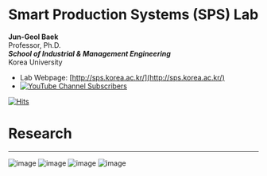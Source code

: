 # Smart Production Systems (SPS) Lab

**Jun-Geol Baek**  
Professor, Ph.D.  
***School of Industrial & Management Engineering***  
Korea University  

* Lab Webpage: [http://sps.korea.ac.kr/](http://sps.korea.ac.kr/)  
* [![YouTube Channel Subscribers](https://img.shields.io/youtube/channel/subscribers/@spslab.1648?style=social)](https://www.youtube.com/channel/@spslab.1648?sub_confirmation=1)  
  
  
[![Hits](https://hits.seeyoufarm.com/api/count/incr/badge.svg?url=https%3A%2F%2Fgithub.com%2FSPS-KoreaUniv&count_bg=%2379C83D&title_bg=%23555555&icon=&icon_color=%23E7E7E7&title=Welcome+to+SPS+Lab&edge_flat=false)](https://hits.seeyoufarm.com)  

# Research
---
![image](https://github.com/SPS-KoreaUniv/.github/assets/89930713/ff2c5e94-f012-4237-a71e-57eec9ab8eaa)
![image](https://github.com/SPS-KoreaUniv/.github/assets/89930713/53153582-7e3e-452f-a5fb-86f930ac3f4a)
![image](https://github.com/SPS-KoreaUniv/.github/assets/89930713/dca1e65d-f564-459a-96d7-5498c0af8ce9)
![image](https://github.com/SPS-KoreaUniv/.github/assets/89930713/88cad004-897b-4098-861b-cb3f4ddad2ae)

